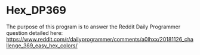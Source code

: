 # Hex_DP369

The purpose of this program is to answer the Reddit Daily Programmer question detailed here:
https://www.reddit.com/r/dailyprogrammer/comments/a0lhxx/20181126_challenge_369_easy_hex_colors/

